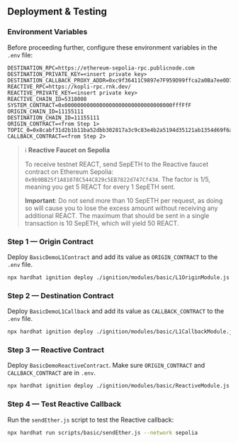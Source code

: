 ## Deployment & Testing

### Environment Variables

Before proceeding further, configure these environment variables in the `.env` file:

```env
DESTINATION_RPC=https://ethereum-sepolia-rpc.publicnode.com
DESTINATION_PRIVATE_KEY=<insert private key>
DESTINATION_CALLBACK_PROXY_ADDR=0xc9f36411C9897e7F959D99ffca2a0Ba7ee0D7bDA
REACTIVE_RPC=https://kopli-rpc.rnk.dev/
REACTIVE_PRIVATE_KEY=<insert private key>
REACTIVE_CHAIN_ID=5318008
SYSTEM_CONTRACT=0x0000000000000000000000000000000000fffFfF
ORIGIN_CHAIN_ID=11155111
DESTINATION_CHAIN_ID=11155111
ORIGIN_CONTRACT=<from Step 1>
TOPIC_0=0x8cabf31d2b1b11ba52dbb302817a3c9c83e4b2a5194d35121ab1354d69f6a4cb
CALLBACK_CONTRACT=<from Step 2>
```

> ℹ️ **Reactive Faucet on Sepolia**
>
> To receive testnet REACT, send SepETH to the Reactive faucet contract on Ethereum Sepolia: `0x9b9BB25f1A81078C544C829c5EB7822d747Cf434`. The factor is 1/5, meaning you get 5 REACT for every 1 SepETH sent.
>
> **Important**: Do not send more than 10 SepETH per request, as doing so will cause you to lose the excess amount without receiving any additional REACT. The maximum that should be sent in a single transaction is 10 SepETH, which will yield 50 REACT.

### Step 1 — Origin Contract

Deploy `BasicDemoL1Contract` and add its value as `ORIGIN_CONTRACT` to the `.env` file.

```bash
npx hardhat ignition deploy ./ignition/modules/basic/L1OriginModule.js --network sepolia
```

### Step 2 — Destination Contract

Deploy `BasicDemoL1Callback` and add its value as `CALLBACK_CONTRACT` to the `.env` file.

```bash
npx hardhat ignition deploy ./ignition/modules/basic/L1CallbackModule.js --network sepolia
```

### Step 3 — Reactive Contract

Deploy `BasicDemoReactiveContract`. Make sure `ORIGIN_CONTRACT` and `CALLBACK_CONTRACT` are in `.env`.

```bash
npx hardhat ignition deploy ./ignition/modules/basic/ReactiveModule.js --network reactive
```

### Step 4 — Test Reactive Callback

Run the `sendEther.js` script to test the Reactive callback:

```bash
npx hardhat run scripts/basic/sendEther.js --network sepolia
```
